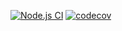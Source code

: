 [![Node.js CI](https://github.com/DRC-COVID19/atelier-testing/actions/workflows/ci.js.yml/badge.svg)](https://github.com/DRC-COVID19/atelier-testing/actions/workflows/ci.js.yml)
[![codecov](https://codecov.io/gh/merki230/atelier-testing/branch/main/graph/badge.svg?token=SHJJVA8IVU)](https://codecov.io/gh/merki230/atelier-testing)
